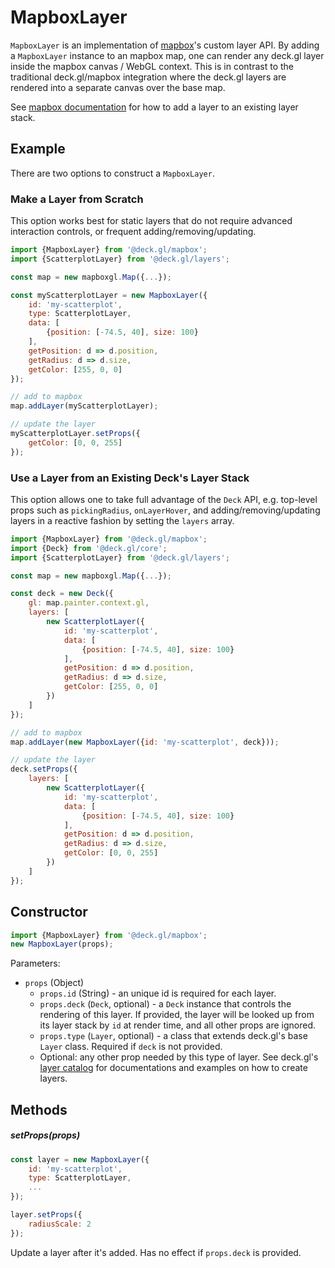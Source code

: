 # MapboxLayer

`MapboxLayer` is an implementation of [mapbox](https://www.npmjs.com/package/mapbox-gl)'s custom layer API. By adding a `MapboxLayer` instance to an mapbox map, one can render any deck.gl layer inside the mapbox canvas / WebGL context. This is in contrast to the traditional deck.gl/mapbox integration where the deck.gl layers are rendered into a separate canvas over the base map.

See [mapbox documentation](https://www.mapbox.com/mapbox-gl-js/api/#map#addlayer) for how to add a layer to an existing layer stack.

## Example

There are two options to construct a `MapboxLayer`.

### Make a Layer from Scratch

This option works best for static layers that do not require advanced interaction controls, or frequent adding/removing/updating.

```js
import {MapboxLayer} from '@deck.gl/mapbox';
import {ScatterplotLayer} from '@deck.gl/layers';

const map = new mapboxgl.Map({...});

const myScatterplotLayer = new MapboxLayer({
    id: 'my-scatterplot',
    type: ScatterplotLayer,
    data: [
        {position: [-74.5, 40], size: 100}
    ],
    getPosition: d => d.position,
    getRadius: d => d.size,
    getColor: [255, 0, 0]
});

// add to mapbox
map.addLayer(myScatterplotLayer);

// update the layer
myScatterplotLayer.setProps({
    getColor: [0, 0, 255]
});
```

### Use a Layer from an Existing Deck's Layer Stack

This option allows one to take full advantage of the `Deck` API, e.g. top-level props such as `pickingRadius`, `onLayerHover`, and adding/removing/updating layers in a reactive fashion by setting the `layers` array.

```js
import {MapboxLayer} from '@deck.gl/mapbox';
import {Deck} from '@deck.gl/core';
import {ScatterplotLayer} from '@deck.gl/layers';

const map = new mapboxgl.Map({...});

const deck = new Deck({
    gl: map.painter.context.gl,
    layers: [
        new ScatterplotLayer({
            id: 'my-scatterplot',
            data: [
                {position: [-74.5, 40], size: 100}
            ],
            getPosition: d => d.position,
            getRadius: d => d.size,
            getColor: [255, 0, 0]
        })
    ]
});

// add to mapbox
map.addLayer(new MapboxLayer({id: 'my-scatterplot', deck}));

// update the layer
deck.setProps({
    layers: [
        new ScatterplotLayer({
            id: 'my-scatterplot',
            data: [
                {position: [-74.5, 40], size: 100}
            ],
            getPosition: d => d.position,
            getRadius: d => d.size,
            getColor: [0, 0, 255]
        })
    ]
});
```


## Constructor

```js
import {MapboxLayer} from '@deck.gl/mapbox';
new MapboxLayer(props);
```

Parameters:

- `props` (Object)
    + `props.id` (String) - an unique id is required for each layer.
    + `props.deck` (`Deck`, optional) - a `Deck` instance that controls the rendering of this layer. If provided, the layer will be looked up from its layer stack by `id` at render time, and all other props are ignored.
    + `props.type` (`Layer`, optional) - a class that extends deck.gl's base `Layer` class. Required if `deck` is not provided.
    + Optional: any other prop needed by this type of layer. See deck.gl's [layer catalog](http://deck.gl/#/documentation/deckgl-api-reference/layers/layer) for documentations and examples on how to create layers.


## Methods

##### setProps(props)

```js
const layer = new MapboxLayer({
    id: 'my-scatterplot',
    type: ScatterplotLayer,
    ...
});

layer.setProps({
    radiusScale: 2
});
```

Update a layer after it's added. Has no effect if `props.deck` is provided.

